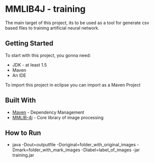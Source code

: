 # MMLIB4J - training

The main target of this project, its to be used as a tool for generate 
csv based files to training artificial neural network.


## Getting Started

To start with this project, you gonna need:
   
   * JDK - at least 1.5
   * Maven
   * An IDE
   
To import this project in eclipse you can import as a Maven Project
   

## Built With

* [Maven](https://maven.apache.org/) - Dependency Management
* [MMLIB-4j](https://github.com/wonderalexandre/mmlib4j) - Core library of image processing

## How to Run

* java -Dout=outputfile -Doriginal=folder_with_original_images -Dmark=folder_with_mark_images -Dlabel=label_of_images -jar training.jar
